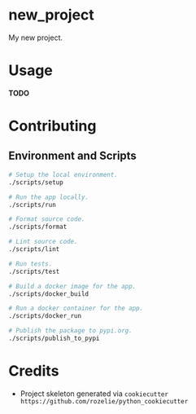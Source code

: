 # new_project

My new project.

# Usage
**TODO**

# Contributing

## Environment and Scripts
```bash
# Setup the local environment.
./scripts/setup

# Run the app locally.
./scripts/run

# Format source code.
./scripts/format

# Lint source code.
./scripts/lint

# Run tests.
./scripts/test

# Build a docker image for the app.
./scripts/docker_build

# Run a docker container for the app.
./scripts/docker_run

# Publish the package to pypi.org.
./scripts/publish_to_pypi
```

# Credits
- Project skeleton generated via `cookiecutter https://github.com/rozelie/python_cookiecutter`
